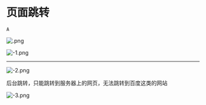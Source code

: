 # 页面跳转

`A`

![.png](image/.png)

![-1.png](image/-1.png)

---

![-2.png](image/-2.png)

后台跳转，只能跳转到服务器上的网页，无法跳转到百度这类的网站

![-3.png](image/-3.png)
